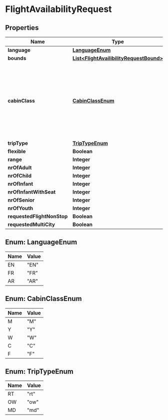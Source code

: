 # FlightAvailabilityRequest

## Properties
Name | Type | Description | Notes
------------ | ------------- | ------------- | -------------
**language** | [**LanguageEnum**](#LanguageEnum) |  |  [optional]
**bounds** | [**List&lt;FlightAvailibilityRequestBound&gt;**](FlightAvailibilityRequestBound.md) |  |  [optional]
**cabinClass** | [**CabinClassEnum**](#CabinClassEnum) | M &#x3D; ECONOMY STANDARD &lt;br&gt; Y &#x3D; ECONOMY &lt;br&gt; W &#x3D; ECONOMY PREMIUM &lt;br&gt; C &#x3D; BUSINESS &lt;br&gt; F &#x3D; FIRST |  [optional]
**tripType** | [**TripTypeEnum**](#TripTypeEnum) |  |  [optional]
**flexible** | **Boolean** |  |  [optional]
**range** | **Integer** |  |  [optional]
**nrOfAdult** | **Integer** |  |  [optional]
**nrOfChild** | **Integer** |  |  [optional]
**nrOfInfant** | **Integer** |  |  [optional]
**nrOfInfantWithSeat** | **Integer** |  |  [optional]
**nrOfSenior** | **Integer** |  |  [optional]
**nrOfYouth** | **Integer** |  |  [optional]
**requestedFlightNonStop** | **Boolean** |  |  [optional]
**requestedMultiCity** | **Boolean** |  |  [optional]

<a name="LanguageEnum"></a>
## Enum: LanguageEnum
Name | Value
---- | -----
EN | &quot;EN&quot;
FR | &quot;FR&quot;
AR | &quot;AR&quot;

<a name="CabinClassEnum"></a>
## Enum: CabinClassEnum
Name | Value
---- | -----
M | &quot;M&quot;
Y | &quot;Y&quot;
W | &quot;W&quot;
C | &quot;C&quot;
F | &quot;F&quot;

<a name="TripTypeEnum"></a>
## Enum: TripTypeEnum
Name | Value
---- | -----
RT | &quot;rt&quot;
OW | &quot;ow&quot;
MD | &quot;md&quot;
